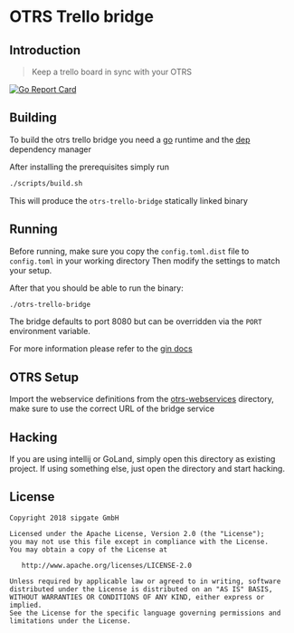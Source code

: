 # OTRS Trello bridge

## Introduction

> Keep a trello board in sync with your OTRS

[![Go Report Card](https://goreportcard.com/badge/github.com/sipgate/otrs-trello-bridge)](https://goreportcard.com/report/github.com/sipgate/otrs-trello-bridge)

## Building

To build the otrs trello bridge you need a [go](https://golang.org/doc/install) runtime
and the [dep](https://golang.github.io/dep/docs/installation.html) dependency manager

After installing the prerequisites simply run
```bash
./scripts/build.sh
```

This will produce the `otrs-trello-bridge` statically linked binary

## Running

Before running, make sure you copy the `config.toml.dist` file to `config.toml` in your working directory
Then modify the settings to match your setup.

After that you should be able to run the binary:
```bash
./otrs-trello-bridge
```

The bridge defaults to port 8080 but can be overridden via the `PORT` environment variable.

For more information please refer to the [gin docs](https://gin-gonic.github.io/gin/)

## OTRS Setup

Import the webservice definitions from the [otrs-webservices](otrs-webservices) directory, make sure to use the correct URL of the bridge service

## Hacking

If you are using intellij or GoLand, simply open this directory as existing project.
If using something else, just open the directory and start hacking.

## License

```text
Copyright 2018 sipgate GmbH

Licensed under the Apache License, Version 2.0 (the "License");
you may not use this file except in compliance with the License.
You may obtain a copy of the License at

   http://www.apache.org/licenses/LICENSE-2.0

Unless required by applicable law or agreed to in writing, software
distributed under the License is distributed on an "AS IS" BASIS,
WITHOUT WARRANTIES OR CONDITIONS OF ANY KIND, either express or implied.
See the License for the specific language governing permissions and
limitations under the License.
```